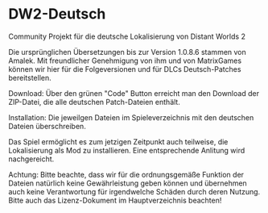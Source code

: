 # DW2-Deutsch
Community Projekt für die deutsche Lokalisierung von Distant Worlds 2

Die ursprünglichen Übersetzungen bis zur Version 1.0.8.6 stammen von Amalek. Mit freundlicher Genehmigung von ihm und von MatrixGames können wir hier für die Folgeversionen und für DLCs Deutsch-Patches bereitstellen.

Download:
Über den grünen "Code" Button erreicht man den Download der ZIP-Datei, die alle deutschen Patch-Dateien enthält.

Installation:
Die jeweilgen Dateien im Spieleverzeichnis mit den deutschen Dateien überschreiben.

Das Spiel ermöglicht es zum jetzigen Zeitpunkt auch teilweise, die Lokalisierung als Mod zu installieren. Eine entsprechende Anlitung wird nachgereicht.

Achtung: Bitte beachte, dass wir für die ordnungsgemäße Funktion der Dateien natürlich keine Gewährleistung geben können und übernehmen auch keine Verantwortung für irgendwelche Schäden durch deren Nutzung. Bitte auch das Lizenz-Dokument im Hauptverzeichnis beachten!
